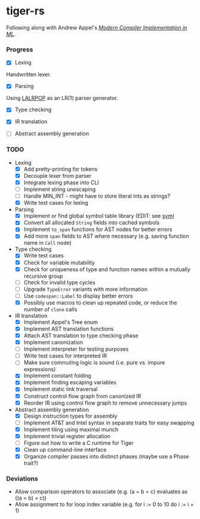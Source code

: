 # tiger-rs

Following along with Andrew Appel's [*Modern Compiler Implementation in ML*][1].

### Progress

- [x] Lexing

Handwritten lexer.

- [x] Parsing

Using [LALRPOP][2] as an LR(1) parser generator.

- [x] Type checking

- [x] IR translation

- [ ] Abstract assembly generation

### TODO

- Lexing
  - [x] Add pretty-printing for tokens
  - [x] Decouple lexer from parser
  - [x] Integrate lexing phase into CLI
  - [ ] Implement string unescaping
  - [ ] Handle MIN\_INT - might have to store literal ints as strings?
  - [x] Write test cases for lexing

- Parsing
  - [x] Implement or find global symbol table library (EDIT: see [sym][3])
  - [x] Convert all allocated `String` fields into cached symbols
  - [x] Implement `to_span` functions for AST nodes for better errors
  - [x] Add more `span` fields to AST where necessary (e.g. saving function name in `Call` node)

- Type checking
  - [x] Write test cases
  - [x] Check for variable mutability
  - [x] Check for uniqueness of type and function names within a mutually recursive group
  - [ ] Check for invalid type cycles
  - [ ] Upgrade `TypeError` variants with more information
  - [ ] Use `codespan::Label` to display better errors
  - [x] Possibly use macros to clean up repeated code, or reduce the number of `clone` calls

- IR translation
  - [x] Implement Appel's Tree enum
  - [x] Implement AST translation functions
  - [x] Attach AST translation to type checking phase
  - [x] Implement canonization
  - [ ] Implement interpreter for testing purposes
  - [ ] Write test cases for interpreted IR
  - [ ] Make sure commuting logic is sound (i.e. pure vs. impure expressions)
  - [x] Implement constant folding
  - [x] Implement finding escaping variables
  - [x] Implement static link traversal
  - [x] Construct control flow graph from canonized IR
  - [x] Reorder IR using control flow graph to remove unnecessary jumps

- Abstract assembly generation
  - [x] Design instruction types for assembly
  - [ ] Implement AT&T and Intel syntax in separate traits for easy swapping
  - [x] Implement tiling using maximal munch
  - [x] Implement trivial register allocation
  - [ ] Figure out how to write a C runtime for Tiger
  - [x] Clean up command-line interface
  - [x] Organize compiler passes into distinct phases (maybe use a Phase trait?)

### Deviations

- Allow comparison operators to associate (e.g. (a = b = c) evaluates as ((a = b) = c))
- Allow assignment to for loop index variable (e.g. for i := 0 to 10 do i := i + 1)

[1]: https://www.cs.princeton.edu/~appel/modern/ml/
[2]: https://github.com/lalrpop/lalrpop
[3]: https://github.com/nwtnni/sym
